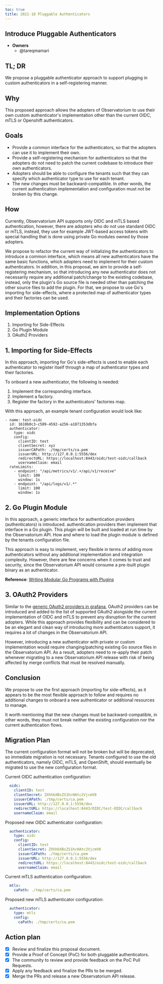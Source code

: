 ```yaml
---
toc: true
title: 2021-10 Pluggable Authenticators
---
```


## Introduce Pluggable Authenticators

* **Owners**
  * @tareqmamari

## TL; DR

We propose a pluggable authenticator approach to support plugging in custom authenticators in a self-registering manner.

## Why

This proposed approach allows the adopters of Observatorium to use their own custom authenticator's implementation other than the current OIDC, mTLS or Openshift authenticators.

## Goals

- Provide a common interface for the authenticators, so that the adopters can use it to implement their own.
- Provide a self-registering mechanism for authenticators so that the adopters do not need to patch the current codebase to introduce their own authenticators.
- Adopters should be able to configure the tenants such that they can specify which authenticator type to use for each tenant.
- The new changes must be backward-compatible. In other words, the current authentication implementation and configuration must not be broken by this change.

## How

Currently, Observatorium API supports only OIDC and mTLS based authentication, however, there are adopters who do not use standard OIDC or mTLS, instead, they use for example JWT-based access tokens with special handling that is done using private Go modules owned by those adopters.

We propose to refactor the current way of initializing the authenticators to introduce a common interface, which means all new authenticators have the same basic functions, which adopters need to implement for their custom authenticators. In addition, in this proposal, we aim to provide a self-registering mechanism, so that introducing any new authenticator does not necessarily require any additional patch/change to the existing codebase, instead, only the plugin's Go source file is needed other than patching the other source files to add the plugin. For that, we propose to use Go's importing for side-effects, where a protected map of authenticator types and their factories can be used.

## Implementation Options

1. Importing for Side-Effects
2. Go Plugin Module
3. OAuth2 Providers

## 1. Importing for Side-Effects
In this approach, importing for Go's side-effects is used to enable each authenticator to register itself through a map of authenticator types and their factories.

To onboard a new authenticator, the following is needed:

1. Implement the corresponding interface.
2. Implement a factory.
3. Register the factory in the authenticators' factories map.

With this approach, an example tenant configuration would look like:

```
- name: test-oidc
  id: 1610b0c3-c509-4592-a256-a1871353dbfa
  authenticator:
    type: oidc
    config:
      clientID: test
      clientSecret: xyz
      issuerCAPath: ./tmp/certs/ca.pem
      issuerURL: http://127.0.0.1:5556/dex
      redirectURL: https://localhost:8443/oidc/test-oidc/callback
      usernameClaim: email
  rateLimits:
    - endpoint: "/api/metrics/v1/.+/api/v1/receive"
      limit: 100
      window: 1s
    - endpoint: "/api/logs/v1/.*"
      limit: 100
      window: 1s
```

## 2. Go Plugin Module

In this approach, a generic interface for authentication providers (authenticators) is introduced. authentication providers then implement that interface in a Go plugin. This plugin will be built and loaded at run time by the Observatorium API. How and where to load the plugin module is defined by the tenants configuration file.

This approach is easy to implement, very flexible in terms of adding more authenticators without any additional implementation and integration complexity. However, there are few concerns when it comes to trust and security, since the Observatorium API would consume a pre-built plugin binary as an authenticator.

**Reference**: [Writing Modular Go Programs with Plugins](https://medium.com/learning-the-go-programming-language/writing-modular-go-programs-with-plugins-ec46381ee1a9)

## 3. OAuth2 Providers

Similar to the [generic OAuth2 providers in grafana](https://github.com/grafana/grafana/blob/main/pkg/login/social/social.go), OAuth2 providers can be introduced and added to the list of supported OAuth2 alongside the current implementation of OIDC and mTLS to prevent any disruption for the current adopters. While this approach provides flexibility and can be considered to be an elegant and clean way of introducing more authenticators support, it requires a lot of changes in the Observatorium API.

However, introducing a new authenticator with private or custom implementation would require changing/patching existing Go source files in the Observatorium API. As a result, adopters need to re-apply their patch whenever migrating to a new Observatorium API release with risk of being affected by merge conflicts that must be resolved manually.

## Conclusion

We propose to use the first approach (importing for side-effects), as it appears to be the most flexible approach to follow and requires no additional changes to onboard a new authenticator or additional resources to manage.

It worth mentioning that the new changes must be backward-compatible, in other words, they must not break neither the existing configuration nor the current authentication flows.

## Migration Plan

The current configuration format will not be broken but will be deprecated, so immediate migration is not necessary. Tenants configured to use the old authenticators, namely OIDC, mTLS, and OpenShift, should eventually be migrated to use the new configuration format.

Current OIDC authentication configuration:

```yaml
  oidc:
    clientID: test
    clientSecret: ZXhhbXBsZS1hcHAtc2VjcmV0
    issuerCAPath: ./tmp/certs/ca.pem
    issuerURL: http://127.0.0.1:5556/dex
    redirectURL: https://localhost:8443/OIDC/test-OIDC/callback
    usernameClaim: email
```

Proposed new OIDC authenticator configuration:

```yaml
  authenticator:
    type: oidc
    config:
      clientID: test
      clientSecret: ZXhhbXBsZS1hcHAtc2VjcmV0
      issuerCAPath: ./tmp/certs/ca.pem
      issuerURL: http://127.0.0.1:5556/dex
      redirectURL: https://localhost:8443/oidc/test-oidc/callback
      usernameClaim: email
```

Current mTLS authentication configuration:

```yaml
  mtls:
    caPath: ./tmp/certs/ca.pem
```

Proposed new mTLS authenticator configuration:

```yaml
  authenticator:
    type: mtls
    config:
      caPath: ./tmp/certs/ca.pem
```

## Action plan
- [X] Review and finalize this proposal document.
- [X] Provide a Proof of Concept (PoC) for both pluggable authenticators.
- [X] The community to review and provide feedback on the PoC Pull Requests.
- [X] Apply any feedback and finalize the PRs to be merged.
- [X] Merge the PRs and release a new Observatorium API release.
